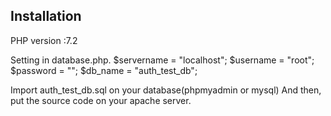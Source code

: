 ## Installation
PHP version :7.2

Setting  in database.php.
    $servername = "localhost";
    $username = "root";
    $password = "";
    $db_name = "auth_test_db";


Import auth_test_db.sql on your database(phpmyadmin or mysql)
And then, put the source code on your apache server.


